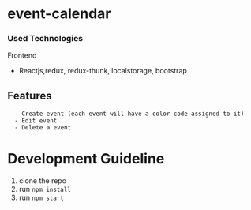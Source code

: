 # event-calendar
### Used Technologies
 Frontend
  - Reactjs,redux, redux-thunk, localstorage, bootstrap
##  Features
      - Create event (each event will have a color code assigned to it)
      - Edit event
      - Delete a event
# Development Guideline
1.  clone the repo
2.  run `npm install`
3.  run `npm start`



